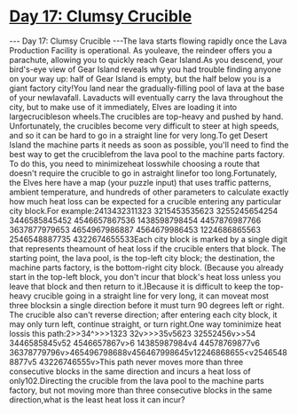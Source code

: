 # [ Day 17: Clumsy Crucible ](https://adventofcode.com/2023/day/17)

--- Day 17: Clumsy Crucible ---The lava starts flowing rapidly once the Lava Production Facility is operational. As youleave, the reindeer offers you a parachute, allowing you to quickly reach Gear Island.As you descend, your bird's-eye view of Gear Island reveals why you had trouble finding anyone on your way up: half of Gear Island is empty, but the half below you is a giant factory city!You land near the gradually-filling pool of lava at the base of your newlavafall. Lavaducts will eventually carry the lava throughout the city, but to make use of it immediately, Elves are loading it into largecrucibleson wheels.The crucibles are top-heavy and pushed by hand. Unfortunately, the crucibles become very difficult to steer at high speeds, and so it can be hard to go in a straight line for very long.To get Desert Island the machine parts it needs as soon as possible, you'll need to find the best way to get the cruciblefrom the lava pool to the machine parts factory. To do this, you need to minimizeheat losswhile choosing a route that doesn't require the crucible to go in astraight linefor too long.Fortunately, the Elves here have a map (your puzzle input) that uses traffic patterns, ambient temperature, and hundreds of other parameters to calculate exactly how much heat loss can be expected for a crucible entering any particular city block.For example:2413432311323
3215453535623
3255245654254
3446585845452
4546657867536
1438598798454
4457876987766
3637877979653
4654967986887
4564679986453
1224686865563
2546548887735
4322674655533Each city block is marked by a single digit that represents theamount of heat loss if the crucible enters that block. The starting point, the lava pool, is the top-left city block; the destination, the machine parts factory, is the bottom-right city block. (Because you already start in the top-left block, you don't incur that block's heat loss unless you leave that block and then return to it.)Because it is difficult to keep the top-heavy crucible going in a straight line for very long, it can moveat most three blocksin a single direction before it must turn 90 degrees left or right. The crucible also can't reverse direction; after entering each city block, it may only turn left, continue straight, or turn right.One way tominimize heat lossis this path:2>>34^>>>1323
32v>>>35v5623
32552456v>>54
3446585845v52
4546657867v>6
14385987984v4
44578769877v6
36378779796v>465496798688v456467998645v12246868655<v25465488877v5
43226746555v>This path never moves more than three consecutive blocks in the same direction and incurs a heat loss of only102.Directing the crucible from the lava pool to the machine parts factory, but not moving more than three consecutive blocks in the same direction,what is the least heat loss it can incur?